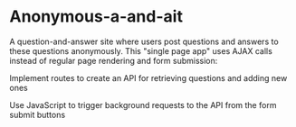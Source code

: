 # Anonymous-a-and-ait

A question-and-answer site where users post questions and answers to these questions anonymously. This "single page app" uses AJAX calls instead of regular page rendering and form submission:

Implement routes to create an API for retrieving questions and adding new ones

Use JavaScript to trigger background requests to the API from the form submit buttons

